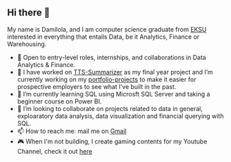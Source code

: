 ## Hi there 👋

My name is Damilola, and I am computer science graduate from [EKSU](https://eksuportal.eksu.edu.ng/) interested in everything that entails Data, be it Analytics, Finance or Warehousing.

- 🚀 Open to entry-level roles, internships, and collaborations in Data Analytics & Finance.
- 🔭 I have worked on [TTS-Summarizer](https://github.com/th3realAyo/tts-my-final-year-project) as my final year project and I’m currently working on my [portfolio-projects](https://github.com/th3realAyo/SQL-Portfolio-Projects) to make it easier for prospective employers to see what I’ve built in the past.
- 🌱 I’m currently learning SQL using Microsft SQL Server and taking a beginner course on Power BI.
- 👯 I’m looking to collaborate on projects related to data in general, exploaratory data analysis, data visualization and financial querying with SQL.
- 📫 How to reach me: mail me on [Gmail](adegunted@gmail.com)
- 🎮 When I'm not building, I create gaming contents for my Youtube Channel, check it out [here](https://www.youtube.com/@dlsfury)
  

<!--
**th3realAyo/th3realAyo** is a ✨ _special_ ✨ repository because its `README.md` (this file) appears on your GitHub profile.

Here are some ideas to get you started:

- 🔭 I’m currently working on ...
- 🌱 I’m currently learning ...
- 👯 I’m looking to collaborate on ...
- 🤔 I’m looking for help with ...
- 💬 Ask me about ...
- 📫 How to reach me: ...
- 😄 Pronouns: ...
- ⚡ Fun fact: ...
-->
